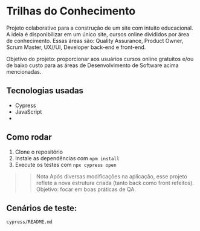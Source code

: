 # Trilhas do Conhecimento

Projeto colaborativo para a construção de um site com intuito educacional. A ideia é disponibilizar em um único site, cursos online divididos por área de conhecimento.
Essas áreas são: Quality Assurance, Product Owner, Scrum Master, UX//UI, Developer back-end e front-end. 

Objetivo do projeto: proporcionar aos usuários cursos online gratuitos e/ou de baixo custo para as áreas de Desenvolvimento de Software acima mencionadas.

## Tecnologias usadas
- Cypress
- JavaScript
- 

## Como rodar
1. Clone o repositório
2. Instale as dependências com `npm install`
3. Execute os testes com `npx cypress open`


>> Nota
Após diversas modificações na aplicação, esse projeto reflete a nova estrutura criada (tanto back como front refeitos). 
Objetivo: focar em boas práticas de QA.

## Cenários de teste:
`cypress/README.md`

